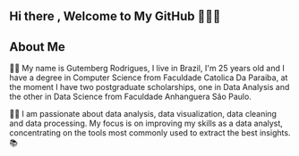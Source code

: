 ## Hi there , Welcome to My GitHub 👋🙋🏻

## About Me
🧑‍🎓 My name is Gutemberg Rodrigues, I live in Brazil, I'm 25 years old and I have a degree in Computer Science from Faculdade Catolica Da Paraiba, at the moment I have two postgraduate scholarships, one in Data Analysis and the other in Data Science from Faculdade Anhanguera São Paulo.

👨‍💻 I am passionate about data analysis, data visualization, data cleaning and data processing. My focus is on improving my skills as a data analyst, concentrating on the tools most commonly used to extract the best insights.
📚 
